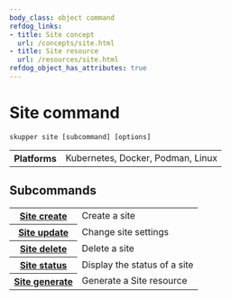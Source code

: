 ```yaml
---
body_class: object command
refdog_links:
- title: Site concept
  url: /concepts/site.html
- title: Site resource
  url: /resources/site.html
refdog_object_has_attributes: true
---
```


# Site command

~~~ shell
skupper site [subcommand] [options]
~~~

<table class="fields"><tr><th>Platforms</th><td>Kubernetes, Docker, Podman, Linux</td></table>

## Subcommands

<table class="objects">
<tr><th><a href="{{site_prefix}}/commands/site/create.html">Site create</a></th><td>Create a site</td></tr>
<tr><th><a href="{{site_prefix}}/commands/site/update.html">Site update</a></th><td>Change site settings</td></tr>
<tr><th><a href="{{site_prefix}}/commands/site/delete.html">Site delete</a></th><td>Delete a site</td></tr>
<tr><th><a href="{{site_prefix}}/commands/site/status.html">Site status</a></th><td>Display the status of a site</td></tr>
<tr><th><a href="{{site_prefix}}/commands/site/generate.html">Site generate</a></th><td>Generate a Site resource</td></tr>
</table>
